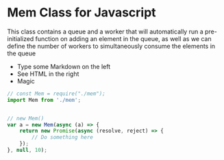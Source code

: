 # Mem Class for Javascript

This class contains a queue and a worker that will automatically run a pre-initialized function on adding an element in the queue, as well as we can define the number of workers to simultaneously consume the elements in the queue

  - Type some Markdown on the left
  - See HTML in the right
  - Magic

```js
// const Mem = require("./mem");
import Mem from './mem';


// new Mem()
var a = new Mem(async (a) => {
    return new Promise(async (resolve, reject) => {
        // Do something here
    });
}, null, 10);

```
